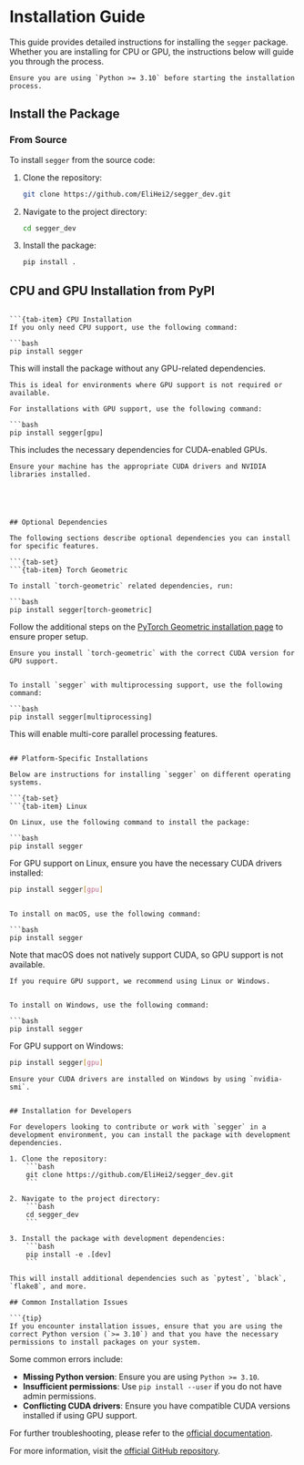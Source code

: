 
# Installation Guide

This guide provides detailed instructions for installing the `segger` package. Whether you are installing for CPU or GPU, the instructions below will guide you through the process.

```{warning}
Ensure you are using `Python >= 3.10` before starting the installation process.
```

## Install the Package


### From Source

To install `segger` from the source code:

1. Clone the repository:
    ```bash
    git clone https://github.com/EliHei2/segger_dev.git
    ```

2. Navigate to the project directory:
    ```bash
    cd segger_dev
    ```

3. Install the package:
    ```bash
    pip install .
    ```



## CPU and GPU Installation from PyPI

```{tab-set}

```{tab-item} CPU Installation
If you only need CPU support, use the following command:

```bash
pip install segger
```
This will install the package without any GPU-related dependencies.

```{note}
This is ideal for environments where GPU support is not required or available.
```


```{tab-item} GPU Installation
For installations with GPU support, use the following command:

```bash
pip install segger[gpu]
```

This includes the necessary dependencies for CUDA-enabled GPUs.

```{tip}
Ensure your machine has the appropriate CUDA drivers and NVIDIA libraries installed.
```

```

```

```



## Optional Dependencies

The following sections describe optional dependencies you can install for specific features.

```{tab-set}
```{tab-item} Torch Geometric

To install `torch-geometric` related dependencies, run:

```bash
pip install segger[torch-geometric]
```

Follow the additional steps on the [PyTorch Geometric installation page](https://pytorch-geometric.readthedocs.io/en/latest/install/installation.html) to ensure proper setup.

```{tip}
Ensure you install `torch-geometric` with the correct CUDA version for GPU support.
```

```{tab-item} Multiprocessing

To install `segger` with multiprocessing support, use the following command:

```bash
pip install segger[multiprocessing]
```

This will enable multi-core parallel processing features.

```

## Platform-Specific Installations

Below are instructions for installing `segger` on different operating systems.

```{tab-set}
```{tab-item} Linux

On Linux, use the following command to install the package:

```bash
pip install segger
```

For GPU support on Linux, ensure you have the necessary CUDA drivers installed:

```bash
pip install segger[gpu]
```



```{tab-item} macOS

To install on macOS, use the following command:

```bash
pip install segger
```

Note that macOS does not natively support CUDA, so GPU support is not available.

```{warning}
If you require GPU support, we recommend using Linux or Windows.
```

```{tab-item} Windows

To install on Windows, use the following command:

```bash
pip install segger
```

For GPU support on Windows:

```bash
pip install segger[gpu]
```

```{tip}
Ensure your CUDA drivers are installed on Windows by using `nvidia-smi`.
```

```

## Installation for Developers

For developers looking to contribute or work with `segger` in a development environment, you can install the package with development dependencies.

1. Clone the repository:
    ```bash
    git clone https://github.com/EliHei2/segger_dev.git
    ```

2. Navigate to the project directory:
    ```bash
    cd segger_dev
    ```

3. Install the package with development dependencies:
    ```bash
    pip install -e .[dev]
    ```

This will install additional dependencies such as `pytest`, `black`, `flake8`, and more.

## Common Installation Issues

```{tip}
If you encounter installation issues, ensure that you are using the correct Python version (`>= 3.10`) and that you have the necessary permissions to install packages on your system.
```

Some common errors include:

- **Missing Python version**: Ensure you are using `Python >= 3.10`.
- **Insufficient permissions**: Use `pip install --user` if you do not have admin permissions.
- **Conflicting CUDA drivers**: Ensure you have compatible CUDA versions installed if using GPU support.

For further troubleshooting, please refer to the [official documentation](https://github.com/EliHei2/segger_dev).


For more information, visit the [official GitHub repository](https://github.com/EliHei2/segger_dev).



```